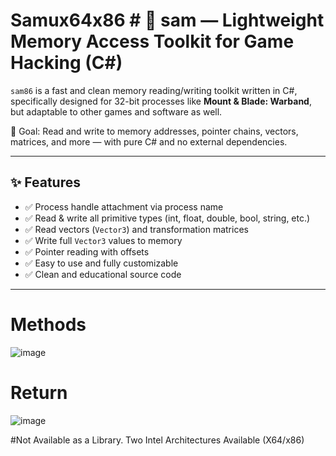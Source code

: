 # Samux64x86 # 🧠 sam — Lightweight Memory Access Toolkit for Game Hacking (C#)

`sam86` is a fast and clean memory reading/writing toolkit written in C#, specifically designed for 32-bit processes like **Mount & Blade: Warband**, but adaptable to other games and software as well.

🎯 Goal: Read and write to memory addresses, pointer chains, vectors, matrices, and more — with pure C# and no external dependencies.

---

## ✨ Features

- ✅ Process handle attachment via process name  
- ✅ Read & write all primitive types (int, float, double, bool, string, etc.)  
- ✅ Read vectors (`Vector3`) and transformation matrices  
- ✅ Write full `Vector3` values to memory  
- ✅ Pointer reading with offsets  
- ✅ Easy to use and fully customizable  
- ✅ Clean and educational source code  

---
# Methods 
![image](https://github.com/user-attachments/assets/4c834fea-879f-4e06-80c0-1d60adf6b152)

# Return
![image](https://github.com/user-attachments/assets/cf95e021-2b25-4c0b-afc4-6af3fae52ffe)


#Not Available as a Library. Two Intel Architectures Available (X64/x86)


